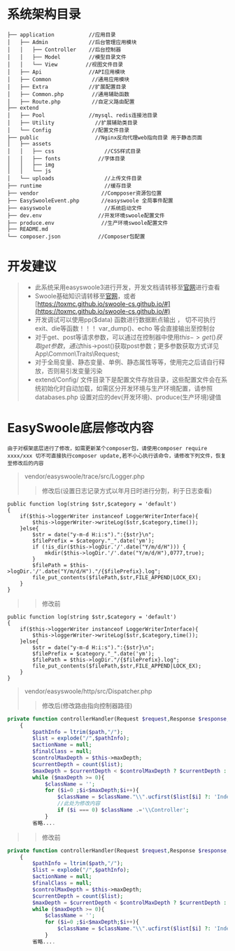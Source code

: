 # 系统架构目录
```
├── application           //应用目录
│   ├── Admin             //后台管理应用模块
│   │   ├── Controller    //后台控制器
│   │   ├── Model         //模型目录文件
│   │   └── View         //视图文件目录
│   ├── Api               //API应用模块
│   ├── Common             //通用应用模块
│   ├── Extra             //扩展配置目录
│   ├── Common.php         //通用辅助函数
│   ├── Route.php          //自定义路由配置
├── extend 
│   ├── Pool              //mysql、redis连接池目录
│   ├── Utility             //扩展辅助类目录
│   └── Config             //配置文件目录    
├── public                  //Nginx反向代理web指向目录 用于静态页面
│   ├── assets
│   │   ├── css                //CSS样式目录
│   │   ├── fonts            //字体目录
│   │   ├── img
│   │   └── js
│   └── uploads                //上传文件目录
├── runtime                    //缓存目录    
├── vendor                    //Compposer资源包位置
├── EasySwooleEvent.php       //easyswoole 全局事件配置
├── easyswoole                 //系统启动文件
├── dev.env                  //开发环境swoole配置文件
├── produce.env               //生产环境swoole配置文件
├── README.md
└── composer.json            //Composer包配置
```
# 开发建议
> * 此系统采用easyswoole3进行开发，开发文档请转移至[官网](https://www.easyswoole.com/Manual/3.x/Cn/_book/)进行查看
> * Swoole基础知识请转移至[官网](https://www.swoole.com)，或者[https://toxmc.github.io/swoole-cs.github.io/#](https://toxmc.github.io/swoole-cs.github.io/#)
> * 开发调试可以使用pp($data) 函数进行数据断点输出 ， 切不可执行exit、die等函数！！！ var_dump()、echo 等会直接输出至控制台
> * 对于get、post等请求参数，可以通过在控制器中使用$this->get()获取get参数 ，通过$this->post()获取post参数；更多参数获取方式详见App\Common\Traits\Request;
> * 对于全局变量、静态变量、单例、静态属性等等，使用完之后请自行释放，否则易引发变量污染
> * extend/Config/ 文件目录下是配置文件存放目录，这些配置文件会在系统初始化时自动加载，如需区分开发环境与生产环境配置，请参照databases.php 设置对应的dev(开发环境)、produce(生产环境)键值

# EasySwoole底层修改内容

`由于对框架底层进行了修改，如需更新某个composer包，请使用composer require xxxx/xxx 切不可直接执行composer update,若不小心执行该命令，请修改下列文件，恢复至修改后的内容`
> vendor/easyswoole/trace/src/Logger.php
>> 修改后(设置日志记录方式以年月日时进行分割，利于日志查看)
```
public function log(string $str,$category = 'default')
{
    if($this->loggerWriter instanceof LoggerWriterInterface){
        $this->loggerWriter->writeLog($str,$category,time());
    }else{
        $str = date("y-m-d H:i:s").":{$str}\n";
        $filePrefix = $category."_".date('ym');
        if (!is_dir($this->logDir.'/'.date("Y/m/d/H"))) {
            mkdir($this->logDir.'/'.date("Y/m/d/H"),0777,true);
        }
        $filePath = $this->logDir.'/'.date("Y/m/d/H")."/{$filePrefix}.log";
        file_put_contents($filePath,$str,FILE_APPEND|LOCK_EX);
    }
}
```
>> 修改前
```
public function log(string $str,$category = 'default')
{
    if($this->loggerWriter instanceof LoggerWriterInterface){
        $this->loggerWriter->writeLog($str,$category,time());
    }else{
        $str = date("y-m-d H:i:s").":{$str}\n";
        $filePrefix = $category."_".date('ym');
        $filePath = $this->logDir."/{$filePrefix}.log";
        file_put_contents($filePath,$str,FILE_APPEND|LOCK_EX);
    }
}
```
> vendor/easyswoole/http/src/Dispatcher.php
>> 修改后(修改路由指向控制器路径)
```php
private function controllerHandler(Request $request,Response $response,string $path)
    {
        $pathInfo = ltrim($path,"/");
        $list = explode("/",$pathInfo);
        $actionName = null;
        $finalClass = null;
        $controlMaxDepth = $this->maxDepth;
        $currentDepth = count($list);
        $maxDepth = $currentDepth < $controlMaxDepth ? $currentDepth : $controlMaxDepth;
        while ($maxDepth >= 0){
            $className = '';
            for ($i=0 ;$i<$maxDepth;$i++){
                $className = $className."\\".ucfirst($list[$i] ?: 'Index');//为一级控制器Index服务
                //此处为修改内容
                if ($i === 0) $className .='\\Controller';
            }
        省略....
```
>> 修改前
```php
private function controllerHandler(Request $request,Response $response,string $path)
    {
        $pathInfo = ltrim($path,"/");
        $list = explode("/",$pathInfo);
        $actionName = null;
        $finalClass = null;
        $controlMaxDepth = $this->maxDepth;
        $currentDepth = count($list);
        $maxDepth = $currentDepth < $controlMaxDepth ? $currentDepth : $controlMaxDepth;
        while ($maxDepth >= 0){
            $className = '';
            for ($i=0 ;$i<$maxDepth;$i++){
                $className = $className."\\".ucfirst($list[$i] ?: 'Index');//为一级控制器Index服务
            }
        省略....
```
